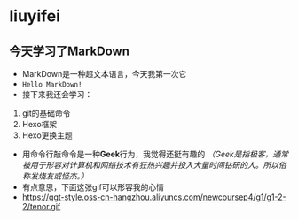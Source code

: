 # liuyifei
## 今天学习了MarkDown
* MarkDown是一种超文本语言，今天我第一次它
* `Hello MarkDown!`
* 接下来我还会学习：
1. git的基础命令
2. Hexo框架
3. Hexo更换主题
* 用命令行敲命令是一种**Geek**行为，我觉得还挺有趣的
*（Geek是指极客，通常被用于形容对计算机和网络技术有狂热兴趣并投入大量时间钻研的人。所以俗称发烧友或怪杰。）*
* 有点意思，下面这张gif可以形容我的心情
* https://qgt-style.oss-cn-hangzhou.aliyuncs.com/newcoursep4/g1/g1-2-2/tenor.gif
